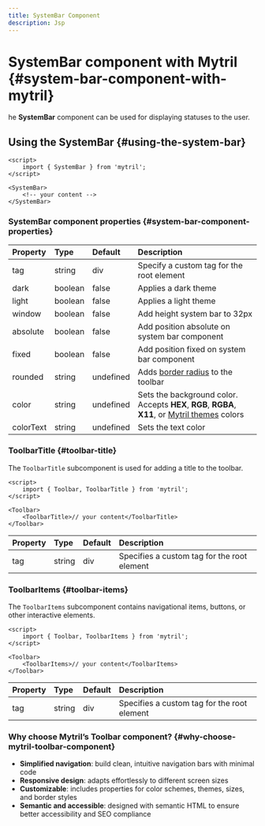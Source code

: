 ```yaml
---
title: SystemBar Component
description: Jsp
---
```


# SystemBar component with Mytril {#system-bar-component-with-mytril}

he **SystemBar** component can be used for displaying statuses to the user.

## Using the SystemBar {#using-the-system-bar}

```svelte
<script>
	import { SystemBar } from 'mytril';
</script>

<SystemBar>
	<!-- your content -->
</SystemBar>
```

### SystemBar component properties {#system-bar-component-properties}

| Property  | Type    | Default   | Description                                                                                                                          |
| :-------- | :------ | :-------- | :----------------------------------------------------------------------------------------------------------------------------------- |
| tag       | string  | div       | Specify a custom tag for the root element                                                                                            |
| dark      | boolean | false     | Applies a dark theme                                                                                                                 |
| light     | boolean | false     | Applies a light theme                                                                                                                |
| window    | boolean | false     | Add height system bar to 32px                                                                                                        |
| absolute  | boolean | false     | Add position absolute on system bar component                                                                                        |
| fixed     | boolean | false     | Add position fixed on system bar component                                                                                           |
| rounded   | string  | undefined | Adds [border radius](/mytril/docs/styles/border-radius) to the toolbar                                                               |
| color     | string  | undefined | Sets the background color. Accepts **HEX**, **RGB**, **RGBA**, **X11**, or [Mytril themes](/mytril/docs/customization/themes) colors |
| colorText | string  | undefined | Sets the text color                                                                                                                  |

### ToolbarTitle {#toolbar-title}

The `ToolbarTitle` subcomponent is used for adding a title to the toolbar.

```svelte
<script>
	import { Toolbar, ToolbarTitle } from 'mytril';
</script>

<Toolbar>
	<ToolbarTitle>// your content</ToolbarTitle>
</Toolbar>
```

| Property | Type   | Default | Description                                 |
| :------- | :----- | :------ | :------------------------------------------ |
| tag      | string | div     | Specifies a custom tag for the root element |

### ToolbarItems {#toolbar-items}

The `ToolbarItems` subcomponent contains navigational items, buttons, or other interactive elements.

```svelte
<script>
	import { Toolbar, ToolbarItems } from 'mytril';
</script>

<Toolbar>
	<ToolbarItems>// your content</ToolbarItems>
</Toolbar>
```

| Property | Type   | Default | Description                                 |
| :------- | :----- | :------ | :------------------------------------------ |
| tag      | string | div     | Specifies a custom tag for the root element |

### Why choose Mytril’s Toolbar component? {#why-choose-mytril-toolbar-component}

- **Simplified navigation**: build clean, intuitive navigation bars with minimal code
- **Responsive design**: adapts effortlessly to different screen sizes
- **Customizable**: includes properties for color schemes, themes, sizes, and border styles
- **Semantic and accessible**: designed with semantic HTML to ensure better accessibility and SEO compliance
